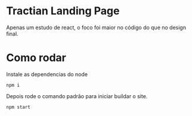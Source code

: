 # Tractian Landing Page
Apenas um estudo de react, o foco foi maior no código do que no design final.

# Como rodar
Instale as dependencias do node
```
npm i
```

Depois rode o comando padrão para iniciar buildar o site.
```
npm start
```